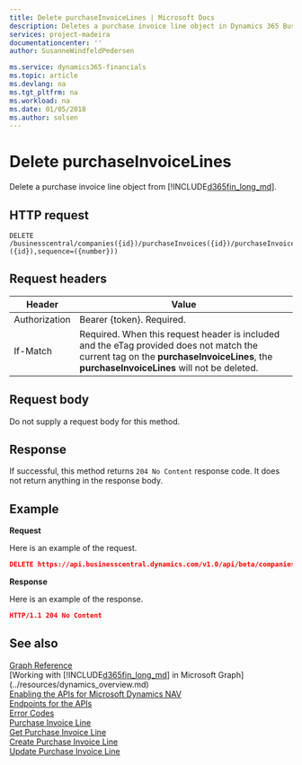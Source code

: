 ```yaml
---
title: Delete purchaseInvoiceLines | Microsoft Docs
description: Deletes a purchase invoice line object in Dynamics 365 Business Central.
services: project-madeira
documentationcenter: ''
author: SusanneWindfeldPedersen

ms.service: dynamics365-financials
ms.topic: article
ms.devlang: na
ms.tgt_pltfrm: na
ms.workload: na
ms.date: 01/05/2018
ms.author: solsen
---
```


# Delete purchaseInvoiceLines
Delete a purchase invoice line object from [!INCLUDE[d365fin_long_md](../../includes/d365fin_long_md.md)].

## HTTP request
```
DELETE /businesscentral/companies({id})/purchaseInvoices({id})/purchaseInvoiceLines(documentId=({id}),sequence=({number}))
```

## Request headers
|Header         |Value                      |
|---------------|---------------------------|
|Authorization  |Bearer {token}. Required.  |
|If-Match       |Required. When this request header is included and the eTag provided does not match the current tag on the **purchaseInvoiceLines**, the **purchaseInvoiceLines** will not be deleted.  |

## Request body
Do not supply a request body for this method.

## Response
If successful, this method returns ```204 No Content``` response code. It does not return anything in the response body.

## Example

**Request**

Here is an example of the request.

```json
DELETE https://api.businesscentral.dynamics.com/v1.0/api/beta/companies({id})/purchaseInvoices({id})/purchaseInvoiceLines(documentId=({id}),sequence=({number}))
```

**Response** 

Here is an example of the response. 

```json
HTTP/1.1 204 No Content
```

## See also
[Graph Reference](../api/dynamics_graph_reference.md)  
[Working with [!INCLUDE[d365fin_long_md](../../includes/d365fin_long_md.md)] in Microsoft Graph](../resources/dynamics_overview.md)  
[Enabling the APIs for Microsoft Dynamics NAV](../../enabling-apis-for-dynamics-nav.md)  
[Endpoints for the APIs](../../endpoints-apis-for-dynamics.md)  
[Error Codes](../dynamics_error_codes.md)  
[Purchase Invoice Line](../resources/dynamics_purchaseinvoiceline.md)  
[Get Purchase Invoice Line](../api/dynamics_purchaseinvoiceline_get.md)  
[Create Purchase Invoice Line](../api/dynamics_create_purchaseinvoiceline.md)  
[Update Purchase Invoice Line](../api/dynamics_purchaseinvoiceline_update.md)  